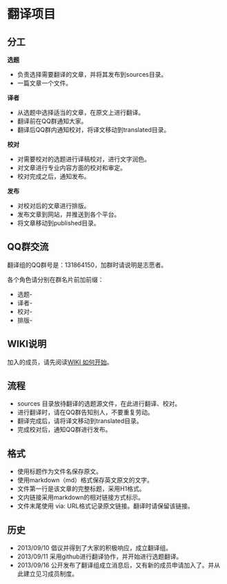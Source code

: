 翻译项目
================

分工
-------------------------------
**选题**

* 负责选择需要翻译的文章，并将其发布到sources目录。
* 一篇文章一个文件。

**译者**

* 从选题中选择适当的文章，在原文上进行翻译。
* 翻译前在QQ群通知大家。
* 翻译后QQ群内通知校对，将译文移动到translated目录。

**校对**

* 对需要校对的选题进行译稿校对，进行文字润色。
* 对文章进行专业内容方面的校对和审定。
* 校对完成之后，通知发布。

**发布**

* 对校对后的文章进行排版。
* 发布文章到网站，并推送到各个平台。
* 将文章移动到published目录。


QQ群交流
------------------------------

翻译组的QQ群号是：131864150，加群时请说明是志愿者。

各个角色请分别在群名片前加前缀：

* 选题-
* 译者-
* 校对-
* 排版-

WIKI说明
-----------------------------

加入的成员，请先阅读[WIKI 如何开始](https://github.com/LCTT/TranslateProject/wiki)。

流程
-----------------------------

* sources 目录放待翻译的选题源文件，在此进行翻译、校对。
* 进行翻译时，请在QQ群告知别人，不要重复劳动。
* 翻译完成后，请将译文移动到translated目录。
* 完成校对后，通知QQ群进行发布。

格式
----------------------------

* 使用标题作为文件名保存原文。
* 使用markdown（md）格式保存英文原文的文字。
* 文件第一行是该文章的完整标题，采用H1格式。
* 文内链接采用markdown的相对链接方式标示。
* 文件末尾使用 via: URL格式记录原文链接。翻译时请保留该链接。

历史
----------------------------

* 2013/09/10 倡议并得到了大家的积极响应，成立翻译组。
* 2013/09/11 采用github进行翻译协作，并开始进行选题翻译。
* 2013/09/16 公开发布了翻译组成立消息后，又有新的成员申请加入了。并从此建立见习成员制度。
